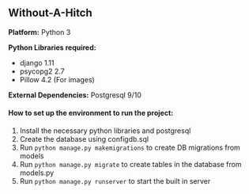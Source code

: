 ## Without-A-Hitch

**Platform:** Python 3

**Python Libraries required:**
* django 1.11
* psycopg2 2.7
* Pillow 4.2 (For images)

**External Dependencies:** Postgresql 9/10

#### **How to set up the environment to run the project:**
1. Install the necessary python libraries and postgresql
2. Create the database using configdb.sql
3. Run ```python manage.py makemigrations``` to create DB migrations from models
4. Run ```python manage.py migrate``` to create tables in the database from  models.py
5. Run ```python manage.py runserver``` to start the built in server
